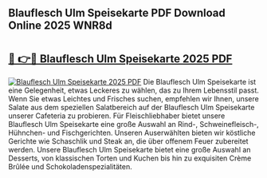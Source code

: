 ## Blauflesch Ulm Speisekarte PDF Download Online 2025 WNR8d

# <h2><a href="http://gc7vvot.nevu.top/?p=Blauflesch+Ulm+Speisekarte">🔗 👉🔴 Blauflesch Ulm Speisekarte 2025 PDF</a></h2>

[![Blauflesch Ulm Speisekarte 2025 PDF](https://i.imgur.com/dBaPXMq.png)](http://gc7vvot.nevu.top/?p=Blauflesch+Ulm+Speisekarte)
Die Blauflesch Ulm Speisekarte ist eine Gelegenheit, etwas Leckeres zu wählen, das zu Ihrem Lebensstil passt. Wenn Sie etwas Leichtes und Frisches suchen, empfehlen wir Ihnen, unsere Salate aus dem speziellen Salatbereich auf der Blauflesch Ulm Speisekarte unserer Cafeteria zu probieren. Für Fleischliebhaber bietet unsere Blauflesch Ulm Speisekarte eine große Auswahl an Rind-, Schweinefleisch-, Hühnchen- und Fischgerichten. Unseren Auserwählten bieten wir köstliche Gerichte wie Schaschlik und Steak an, die über offenem Feuer zubereitet werden. Unsere Blauflesch Ulm Speisekarte bietet eine große Auswahl an Desserts, von klassischen Torten und Kuchen bis hin zu exquisiten Crème Brûlée und Schokoladenspezialitäten.
